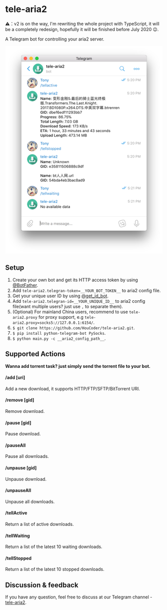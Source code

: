 # tele-aria2

⚠️：v2 is on the way, I'm rewriting the whole project with TypeScript, it will be a completely redesign, hopefully it will be finished before July 2020 😉.

A Telegram bot for controlling your aria2 server.

![screenshot-overview](./screenshots/screenshot-1.png)

## Setup

1. Create your own bot and get its HTTP access token by using [@BotFather](https://telegram.me/botfather).
1. Add `tele-aria2.telegran-token=__YOUR_BOT_TOKEN__` to aria2 config file.
1. Get your unique user ID by using [@get_id_bot](https://t.me/get_id_bot).
1. Add `tele-aria2.telegran-id=__YOUR_UNIQUE_ID__` to aria2 config file(want multiple users? just use `,` to separate them).
1. (Optional) For mainland China users, recommend to use `tele-aria2.proxy` for proxy support, e.g `tele-aria2.proxy=socks5://127.0.0.1:6154/`.
1. `$ git clone https://github.com/HouCoder/tele-aria2.git`.
1. `$ pip install python-telegram-bot PySocks`.
1. `$ python main.py -c __aria2_config_path__`.

## Supported Actions

**Wanna add torrent task? just simply send the torrent file to your bot.**

#### /add [uri]

Add a new download, it supports HTTP/FTP/SFTP/BitTorrent URI.

#### /remove [gid]

Remove download.

#### /pause [gid]

Pause download.

#### /pauseAll

Pause all downloads.

#### /unpause [gid]

Unpause download.

#### /unpauseAll

Unpause all downloads.

#### /tellActive

Return a list of active downloads.

#### /tellWaiting

Return a list of the latest 10 waiting downloads.

#### /tellStopped

Return a list of the latest 10 stopped downloads.

## Discussion & feedback

If you have any question, feel free to discuss at our Telegram channel - [tele-aria2](https://t.me/joinchat/BX8nShFgXeZKNOEjXKukNQ).

